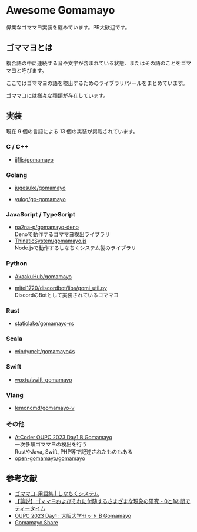# Awesome Gomamayo

偉業なゴママヨ実装を纏めています。PR大歓迎です。

## ゴママヨとは

複合語の中に連続する音や文字が含まれている状態、またはその語のことをゴママヨと呼びます。

ここではゴママヨの語を検出するためのライブラリ/ツールをまとめています。

ゴママヨには[様々な種類](https://3qua9la-notebook.hatenablog.com/entry/2021/04/10/220317)が存在しています。

## 実装

現在 9 個の言語による 13 個の実装が掲載されています。
### C / C++
- [jj1lis/gomamayo](https://github.com/jj1lis/gomamayo)  
  
### Golang
- [jugesuke/gomamayo](https://github.com/jugesuke/gomamayo)  
  
- [yulog/go-gomamayo](https://github.com/yulog/go-gomamayo)  
  
### JavaScript / TypeScript
- [na2na-p/gomamayo-deno](https://github.com/na2na-p/gomamayo-deno)  
  Denoで動作するゴママヨ検出ライブラリ
- [ThinaticSystem/gomamayo.js](https://github.com/ThinaticSystem/gomamayo.js)  
  Node.jsで動作するしなちくシステム製のライブラリ
### Python
- [AkaakuHub/gomamayo](https://github.com/AkaakuHub/gomamayo)  
  
- [mitei1720/discordbot/libs/gomi_util.py](https://github.com/mitei1720/discordbot/blob/6c957d489da6970b8264e049a79adefed7c9698d/libs/goma_util.py#L13)  
  DiscordのBotとして実装されているゴママヨ
### Rust
- [statiolake/gomamayo-rs](https://github.com/statiolake/gomamayo-rs)  
  
### Scala
- [windymelt/gomamayo4s](https://github.com/windymelt/gomamayo4s)  
  
### Swift
- [woxtu/swift-gomamayo](https://github.com/woxtu/swift-gomamayo)  
  
### Vlang
- [lemoncmd/gomamayo-v](https://github.com/lemoncmd/gomamayo-v)  
  
### その他
- [AtCoder OUPC 2023 Day1 B Gomamayo](https://atcoder.jp/contests/oupc2023-day1/submissions?f.LanguageName=&f.Status=AC&f.Task=oupc2023_day1_b&f.User=&page=1)  
  一次多項ゴママヨの検出を行う  
  RustやJava, Swift, PHP等で記述されたものもある
- [open-gomamayo/gomamayo](https://github.com/open-gomamayo/gomamayo)  
  

## 参考文献
- [ゴママヨ\-用語集 \| しなちくシステム](https://thinaticsystem.com/glossary/gomamayo)
- [【論説】ゴママヨおよびそれに付随するさまざまな現象の研究 - 0と1の間でティータイム](https://3qua9la-notebook.hatenablog.com/entry/2021/04/10/220317)
- [OUPC 2023 Day1 : 大阪大学セット B Gomamayo](https://atcoder.jp/contests/oupc2023-day1/tasks/oupc2023_day1_b)
- [Gomamayo Share](https://gomamayo-share.vercel.app/)
